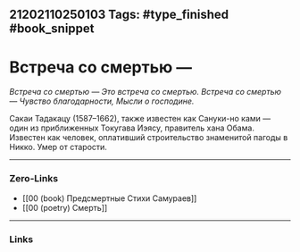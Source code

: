 21202110250103
Tags: #type_finished #book_snippet 
---
# Встреча со смертью —

*Встреча со смертью —
Это встреча со смертью.
Встреча со смертью —
Чувство благодарности,
Мысли о господине.*

Сакаи Тадакацу (1587–1662), также известен как Сануки-но ками — один из приближенных Токугава Иэясу, правитель хана Обама. Известен как человек, оплативший строительство знаменитой пагоды в Никко. Умер от старости. 

---
### Zero-Links
 - [[00 (book) Предсмертные Стихи Самураев]]
 - [[00 (poetry) Смерть]]
---
### Links
